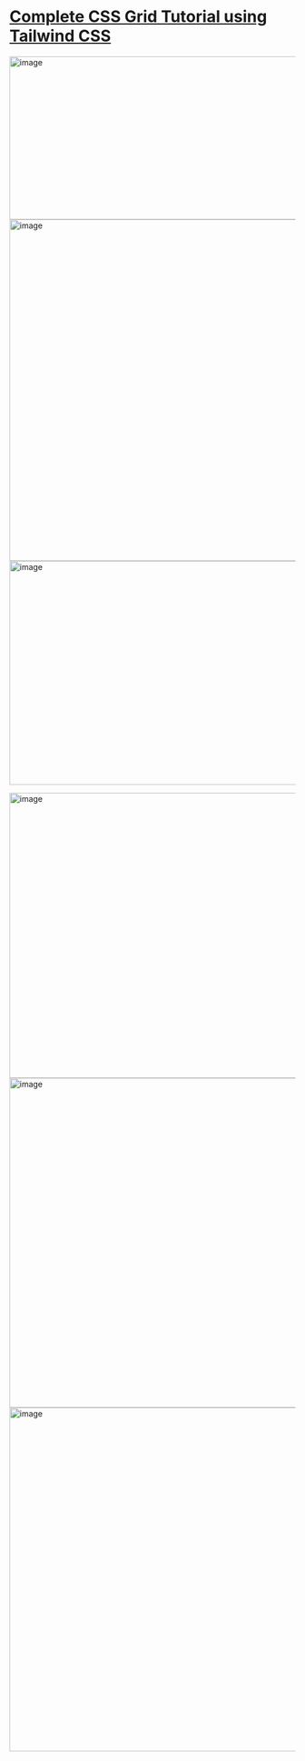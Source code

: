 # [Complete CSS Grid Tutorial using Tailwind CSS](https://youtu.be/kuY9MehvHh4?si=LAXKpXicvyMU4zPq) 

<img width="760" height="287" alt="image" src="https://github.com/user-attachments/assets/ced94197-1d1c-407e-a8d5-61c7b1fd96db" />

<img width="1267" height="601" alt="image" src="https://github.com/user-attachments/assets/329f29db-cd35-47cf-b513-6dfac2f3306d" />

<img width="775" height="394" alt="image" src="https://github.com/user-attachments/assets/76d21e38-5ba5-42f9-9fa5-6d8fec11b011" /> 

<img width="1338" height="502" alt="image" src="https://github.com/user-attachments/assets/efaeaa15-4140-494b-8a7b-913c49ec8fea" /> <img width="1249" height="580" alt="image" src="https://github.com/user-attachments/assets/a396be9d-4f40-4ac7-b6c8-8010052b1bbd" /> <img width="1111" height="605" alt="image" src="https://github.com/user-attachments/assets/8d5be4ae-1866-403b-83a6-377d48568385" />




